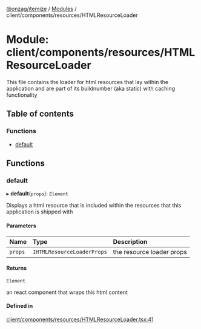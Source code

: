 [@onzag/itemize](../README.md) / [Modules](../modules.md) / client/components/resources/HTMLResourceLoader

# Module: client/components/resources/HTMLResourceLoader

This file contains the loader for html resources that lay within
the application and are part of its buildnumber (aka static) with caching
functionality

## Table of contents

### Functions

- [default](client_components_resources_HTMLResourceLoader.md#default)

## Functions

### default

▸ **default**(`props`): `Element`

Displays a html resource that is included within the resources that this application
is shipped with

#### Parameters

| Name | Type | Description |
| :------ | :------ | :------ |
| `props` | `IHTMLResourceLoaderProps` | the resource loader props |

#### Returns

`Element`

an react component that wraps this html content

#### Defined in

[client/components/resources/HTMLResourceLoader.tsx:41](https://github.com/onzag/itemize/blob/59702dd5/client/components/resources/HTMLResourceLoader.tsx#L41)
